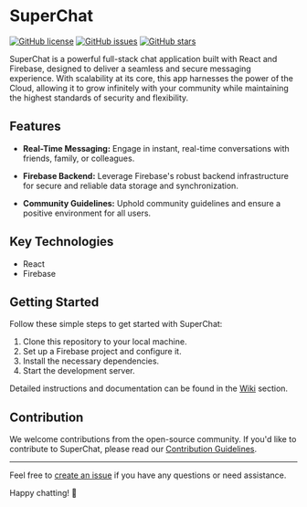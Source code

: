 # SuperChat

[![GitHub license](https://img.shields.io/github/license/mconour/superchat)](https://github.com/mconour/superchat/blob/main/LICENSE)
[![GitHub issues](https://img.shields.io/github/issues/mconour/superchat)](https://github.com/mconour/superchat/issues)
[![GitHub stars](https://img.shields.io/github/stars/mconour/superchat)](https://github.com/mconour/superchat/stargazers)

SuperChat is a powerful full-stack chat application built with React and Firebase, designed to deliver a seamless and secure messaging experience. With scalability at its core, this app harnesses the power of the Cloud, allowing it to grow infinitely with your community while maintaining the highest standards of security and flexibility. 

## Features

- **Real-Time Messaging:** Engage in instant, real-time conversations with friends, family, or colleagues.

- **Firebase Backend:** Leverage Firebase's robust backend infrastructure for secure and reliable data storage and synchronization.

- **Community Guidelines:** Uphold community guidelines and ensure a positive environment for all users.

## Key Technologies

- React
- Firebase

## Getting Started

Follow these simple steps to get started with SuperChat:

1. Clone this repository to your local machine.
2. Set up a Firebase project and configure it.
3. Install the necessary dependencies.
4. Start the development server.

Detailed instructions and documentation can be found in the [Wiki](wiki) section.

## Contribution

We welcome contributions from the open-source community. If you'd like to contribute to SuperChat, please read our [Contribution Guidelines](CONTRIBUTING.md).

---

Feel free to [create an issue](issues) if you have any questions or need assistance.

Happy chatting! :speech_balloon: